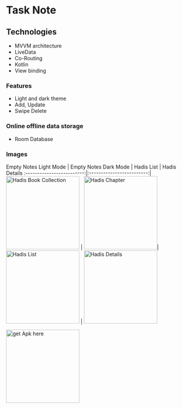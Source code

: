 # Task Note

## Technologies  

- MVVM architecture
- LiveData
- Co-Routing
- Kotlin
- View binding

### Features
- Light and dark theme
- Add, Update
- Swipe Delete

### Online offline data storage
- Room Database


### Images

Empty Notes
Light Mode             |  Empty Notes
Dark Mode | Hadis List             |  Hadis Details
:-------------------------:|:-------------------------:|
<img src="https://firebasestorage.googleapis.com/v0/b/student-present-app.appspot.com/o/hadis_1.jpeg?alt=media&token=7394810c-fa4d-47e9-ae87-38f1f61759c5" alt="Hadis Book Collection" width="200"/>  |  <img src="https://firebasestorage.googleapis.com/v0/b/student-present-app.appspot.com/o/hadis_2.jpeg?alt=media&token=d7778327-c5e4-4618-984b-7117eba83ec0" alt="Hadis Chapter" width="200"/>|<img src="https://firebasestorage.googleapis.com/v0/b/student-present-app.appspot.com/o/hadis_3.jpeg?alt=media&token=ee0ed27e-b259-46b3-a5a1-d1746116f0e0" alt="Hadis List" width="200"/>  |  <img src="https://firebasestorage.googleapis.com/v0/b/student-present-app.appspot.com/o/Hadis_4.jpeg?alt=media&token=54f84dfd-2a93-4574-98fd-f068ba80387f" alt="Hadis Details" width="200"/>

<a href="https://drive.google.com/file/d/1fSJVqBJwXe2ErYgcuYRjHol8YiiCshyJ/view?usp=sharing"><img src="https://astuces24.com/wp-content/uploads/2016/10/Get-it-here-button.png" alt="get Apk here" width="200"/></a>
